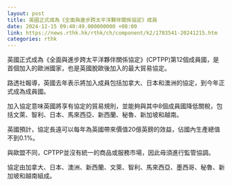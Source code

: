 ```yaml
---
layout: post
title: 英國正式成為《全面與進步跨太平洋夥伴關係協定》成員
date: 2024-12-15 09:40:49.000000000 +08:00
link: https://news.rthk.hk/rthk/ch/component/k2/1783541-20241215.htm
categories: rthk
---
```


英國正式成為《全面與進步跨太平洋夥伴關係協定》(CPTPP)第12個成員國，是首個加入的歐洲國家，也是英國脫歐後加入的最大貿易協定。

路透社報導，英國去年表示將加入成員包括加拿大、日本和澳洲的協定，到今年正式成為成員國。

加入協定意味英國將享有協定的貿易規則，並能夠與其中8個成員國降低關稅，包括文萊、智利、日本、馬來西亞、新西蘭、秘魯、新加坡和越南。 

英國預計，協定長遠可以每年為英國帶來價值20億英鎊的效益，佔國內生產總值不到0.1%。

與歐盟不同，CPTPP並沒有統一的商品或服務市場，因此毋須進行監管協調。

協定由加拿大、日本、澳洲、新西蘭、文萊、智利、馬來西亞、墨西哥、秘魯、新加坡和越南組成。
